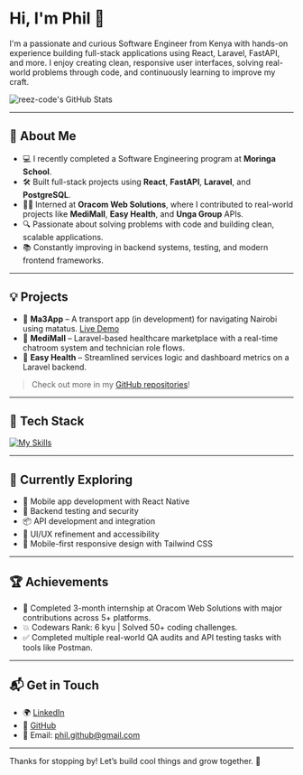 # Hi, I'm Phil 👋

I'm a passionate and curious Software Engineer from Kenya with hands-on experience building full-stack applications using React, Laravel, FastAPI, and more. I enjoy creating clean, responsive user interfaces, solving real-world problems through code, and continuously learning to improve my craft.

![reez-code's GitHub Stats](https://github-readme-stats.vercel.app/api?username=reez-code&theme=vue-dark&show_icons=true&hide_border=true&count_private=true)

---

## 🚀 About Me

- 💻 I recently completed a Software Engineering program at **Moringa School**.
- 🛠️ Built full-stack projects using **React**, **FastAPI**, **Laravel**, and **PostgreSQL**.
- 👨‍💻 Interned at **Oracom Web Solutions**, where I contributed to real-world projects like **MediMall**, **Easy Health**, and **Unga Group** APIs.
- 🔍 Passionate about solving problems with code and building clean, scalable applications.
- 📚 Constantly improving in backend systems, testing, and modern frontend frameworks.

---

## 💡 Projects

- 🚌 **Ma3App** – A transport app (in development) for navigating Nairobi using matatus. [Live Demo](https://ma3op.netlify.app/)  
- 🏥 **MediMall** – Laravel-based healthcare marketplace with a real-time chatroom system and technician role flows.  
- 💊 **Easy Health** – Streamlined services logic and dashboard metrics on a Laravel backend.  


> Check out more in my [GitHub repositories](https://github.com/reez-code)!

---

## 🧰 Tech Stack

[![My Skills](https://skillicons.dev/icons?i=js,react,python,php,laravel,fastapi,html,css,tailwind,postman,git)](https://skillicons.dev)

---

## 🌱 Currently Exploring

- 📱 Mobile app development with React Native
- 🔧 Backend testing and security
- 📦 API development and integration
- 📐 UI/UX refinement and accessibility
- 📱 Mobile-first responsive design with Tailwind CSS

---

## 🏆 Achievements

- 🧠 Completed 3-month internship at Oracom Web Solutions with major contributions across 5+ platforms.
- 💥 Codewars Rank: 6 kyu | Solved 50+ coding challenges.
- ✅ Completed multiple real-world QA audits and API testing tasks with tools like Postman.

---

## 📬 Get in Touch

- 🌍 [LinkedIn](https://www.linkedin.com/in/philip-otieno-988b332bb)
- 🧠 [GitHub](https://github.com/reez-code)
- 💌 Email: phil.github@gmail.com

---

Thanks for stopping by! Let’s build cool things and grow together. 🚀
